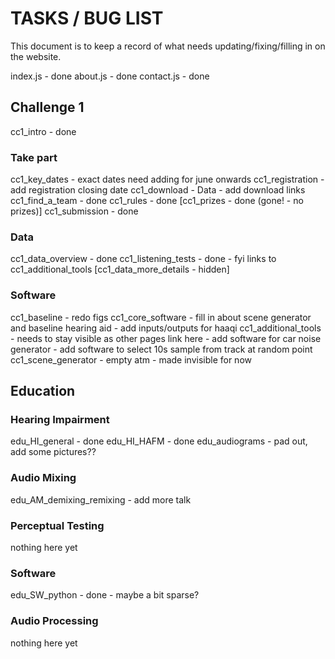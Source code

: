# TASKS / BUG LIST

This document is to keep a record of what needs updating/fixing/filling in on the website.

index.js - done
about.js - done
contact.js - done

## Challenge 1
cc1_intro - done

### Take part
cc1_key_dates - exact dates need adding for june onwards
cc1_registration - add registration closing date
cc1_download - Data - add download links
cc1_find_a_team - done
cc1_rules - done
[cc1_prizes - done (gone! - no prizes)]
cc1_submission - done 

### Data
cc1_data_overview - done
cc1_listening_tests - done - fyi links to cc1_additional_tools
[cc1_data_more_details - hidden]

### Software
cc1_baseline - redo figs
cc1_core_software - fill in about scene generator and baseline hearing aid
                  - add inputs/outputs for haaqi
cc1_additional_tools - needs to stay visible as other pages link here 
                     - add software for car noise generator
                     - add software to select 10s sample from track at random point
cc1_scene_generator - empty atm - made invisible for now


## Education
### Hearing Impairment
edu_HI_general - done
edu_HI_HAFM - done
edu_audiograms - pad out, add some pictures??

### Audio Mixing
edu_AM_demixing_remixing - add more talk

### Perceptual Testing
nothing here yet

### Software
edu_SW_python - done - maybe a bit sparse?

### Audio Processing
nothing here yet


